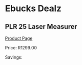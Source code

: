 
# Ebucks Dealz
## PLR 25 Laser Measurer
[Product Page](https://www.ebucks.com/web/shop/productSelected.do?prodId=1169670119&catId=370101825)

Price: R1299.00

Savings: 


	